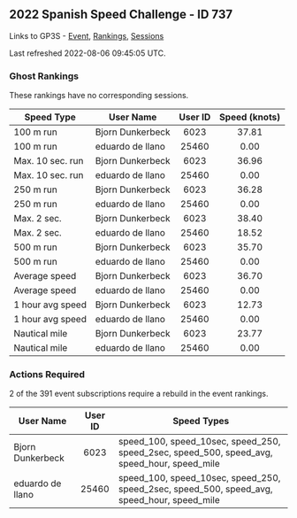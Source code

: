 ## 2022 Spanish Speed Challenge - ID 737

Links to GP3S - [Event](https://www.gps-speedsurfing.com/default.aspx?mnu=event&val=737), [Rankings](https://www.gps-speedsurfing.com/default.aspx?mnu=eventranking&val=737), [Sessions](https://www.gps-speedsurfing.com/default.aspx?mnu=eventsessions&val=737)

Last refreshed 2022-08-06 09:45:05 UTC.

### Ghost Rankings

These rankings have no corresponding sessions.

| Speed Type | User Name | User ID | Speed (knots) |
| ---------- | --------- | :-----: | :-----------: |
| 100 m run | Bjorn Dunkerbeck | 6023 | 37.81 |
| 100 m run | eduardo de llano | 25460 | 0.00 |
| Max. 10 sec. run | Bjorn Dunkerbeck | 6023 | 36.96 |
| Max. 10 sec. run | eduardo de llano | 25460 | 0.00 |
| 250 m run | Bjorn Dunkerbeck | 6023 | 36.28 |
| 250 m run | eduardo de llano | 25460 | 0.00 |
| Max. 2 sec. | Bjorn Dunkerbeck | 6023 | 38.40 |
| Max. 2 sec. | eduardo de llano | 25460 | 18.52 |
| 500 m run | Bjorn Dunkerbeck | 6023 | 35.70 |
| 500 m run | eduardo de llano | 25460 | 0.00 |
| Average speed | Bjorn Dunkerbeck | 6023 | 36.70 |
| Average speed | eduardo de llano | 25460 | 0.00 |
| 1 hour avg speed | Bjorn Dunkerbeck | 6023 | 12.73 |
| 1 hour avg speed | eduardo de llano | 25460 | 0.00 |
| Nautical mile | Bjorn Dunkerbeck | 6023 | 23.77 |
| Nautical mile | eduardo de llano | 25460 | 0.00 |

### Actions Required

2 of the 391 event subscriptions require a rebuild in the event rankings.

| User Name | User ID | Speed Types |
| --------- | :-----: | ----------- |
| Bjorn Dunkerbeck | 6023 | speed_100, speed_10sec, speed_250, speed_2sec, speed_500, speed_avg, speed_hour, speed_mile |
| eduardo de llano | 25460 | speed_100, speed_10sec, speed_250, speed_2sec, speed_500, speed_avg, speed_hour, speed_mile |
